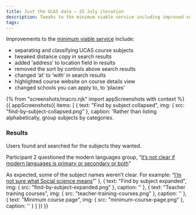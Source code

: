 ```yaml
---
title: Just the UCAS data – 25 July iteration
description: Tweaks to the minimum viable service including improved subject selection.
tags:
---
```


Improvements to the [minimum viable service](/find-teacher-training/all-courses-minimum) include:

*   separating and classifying UCAS course subjects
*   tweaked distance copy in search results
*   added ‘address’ to location field in results
*   removed the sort by controls above search results
*   changed ‘at’ to ‘with’ in search results
*   highlighted course website on course details view
*   changed schools you can apply to, to ‘places’

{% from "screenshots/macro.njk" import appScreenshots with context %}
{{ appScreenshots({
  items: [
    {
      text: "Find by subject collapsed",
      img: { src: "find-by-subject-collapsed.png" },
      caption: 'Rather than listing alphabetically, group subjects by categories.

### Results

Users found and searched for the subjects they wanted.

Participant 2 questioned the modern languages group, “[it’s not clear if modern languages is primary or secondary or both](https://lookback.io/watch/QCBC3KYjNxtEuQH5R?t=15m21s)”

As expected, some of the subject names weren’t clear. For example: “[I’m not sure what Social science means](https://lookback.io/watch/QCBC3KYjNxtEuQH5R?t=16m22s)”'
    },
    {
      text: "Find by subject expanded",
      img: { src: "find-by-subject-expanded.png" },
      caption: ''
    },
    {
      text: "Teacher training courses",
      img: { src: "teacher-training-courses.png" },
      caption: ''
    },
    {
      text: "Minimum course page",
      img: { src: "minimum-course-page.png" },
      caption: ''
    }
  ]
}) }}

